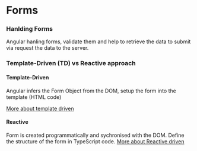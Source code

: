 # Forms

### Hanlding Forms
Angular hanling forms, validate them and help to retrieve the data to submit via request the data to the server.

### Template-Driven (TD) vs Reactive approach
#### Template-Driven
Angular infers the Form Object from the DOM, setup the form into the template (HTML code)

[More about template driven](https://github.com/AlexandreYembo/study-training/blob/master/angular-8/docs/13.1-Template-Driven.md)

#### Reactive
Form is created programmatically and sychronised with the DOM. Define the structure of the form in TypeScript code.
[More about Reactive driven](https://github.com/AlexandreYembo/study-training/blob/master/angular-8/docs/13.2-Reactive-Driven.md)

